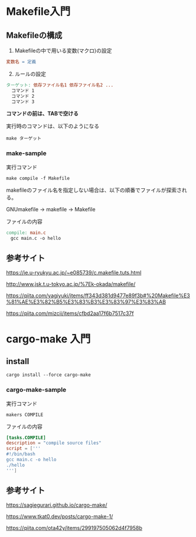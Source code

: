 # Makefile入門

## Makefileの構成

1. Makefileの中で用いる変数(マクロ)の設定

```Makefile
変数名 = 定義
```

2. ルールの設定

```Makefile
ターゲット: 依存ファイル名1 依存ファイル名2 ...
  コマンド 1
  コマンド 2
  コマンド 3
```

**コマンドの前は、TABで空ける**

実行時のコマンドは、以下のようになる

```shell
make ターゲット
```

### make-sample

実行コマンド

```shell
make compile -f Makefile
```

makefileのファイル名を指定しない場合は、以下の順番でファイルが探索される。

GNUmakefile → makefile → Makefile

ファイルの内容

```makefile
compile: main.c
　gcc main.c -o hello
```

## 参考サイト

https://ie.u-ryukyu.ac.jp/~e085739/c.makefile.tuts.html

http://www.jsk.t.u-tokyo.ac.jp/%7Ek-okada/makefile/

https://qiita.com/yagiyuki/items/ff343d381d9477e89f3b#%20Makefile%E3%81%AE%E3%82%B5%E3%83%B3%E3%83%97%E3%83%AB

https://qiita.com/mizcii/items/cfbd2aa17f6b7517c37f

# cargo-make 入門

## install

```shell
cargo install --force cargo-make
```

### cargo-make-sample

実行コマンド

```shell
makers COMPILE
```

ファイルの内容

```toml
[tasks.COMPILE]
description = "compile source files"
script = ['''
#!/bin/bash
gcc main.c -o hello
./hello
''']
```

## 参考サイト

https://sagiegurari.github.io/cargo-make/

https://www.tkat0.dev/posts/cargo-make-1/

https://qiita.com/ota42y/items/299197505062d4f7958b
